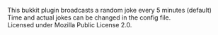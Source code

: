 This bukkit plugin broadcasts a random joke every 5 minutes (default)  
Time and actual jokes can be changed in the config file.  
Licensed under Mozilla Public License 2.0.